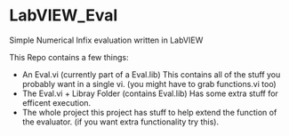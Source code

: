 # LabVIEW_Eval
Simple Numerical Infix evaluation written in LabVIEW

This Repo contains a few things:
- An Eval.vi (currently part of a Eval.lib) This contains all of the stuff you probably want in a single vi. (you might have to grab functions.vi too)
- The Eval.vi + Libray Folder (contains Eval.lib) Has some extra stuff for efficent execution.
- The whole project this project has stuff to help extend the function of the evaluator. (if you want extra functionality try this).


